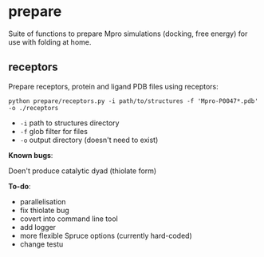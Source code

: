 # prepare 
Suite of functions to prepare Mpro simulations (docking, free energy) for use with folding at home. 

## receptors
Prepare receptors, protein and ligand PDB files using receptors: 
```
python prepare/receptors.py -i path/to/structures -f 'Mpro-P0047*.pdb' -o ./receptors
```
* `-i` path to structures directory
* `-f` glob filter for files
* `-o` output directory (doesn't need to exist)

**Known bugs**:

Doen't produce catalytic dyad (thiolate form)

**To-do**: 
* parallelisation
* fix thiolate bug
* covert into command line tool
* add logger
* more flexible Spruce options (currently hard-coded)
* change testu



